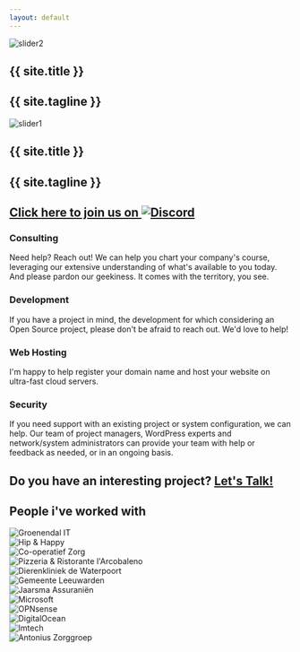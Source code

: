 ```yaml
---
layout: default
---
```


<section class="slider">
	<div class="carousel slide" data-ride="carousel" data-interval="10000">
	  <div class="carousel-inner">
	    <div class="item active">
	      <img src="{{ site.baseurl }}/static/images/hero2.jpg" alt="slider2">
	      <div class="carousel-caption">
					<h1>{{ site.title }}</h1>
					<h2>{{ site.tagline }}</h2>
				</div>
	    </div>
	    <div class="item">
	      <img src="{{ site.baseurl }}/static/images/hero1.jpg" alt="slider1">
	      <div class="carousel-caption">
					<h1>{{ site.title }}</h1>
					<h2>{{ site.tagline }}</h2>
				</div>
	    </div>
	  </div>
	</div>
</section>

<section class="info">
	<div class="container">
		<h2 class="text-center"><a href="https://discord.gg/0nlw6VZsI7fz22tx">Click here to join us on <img src="{{ site.baseurl }}/static/images/clients/discord-white.svg" alt="Discord"></a></h2>
	</div>
</section>

<section class="services">
	<div class="container">
		<div class="row">
		  <div class="col-md-3">
		    <p class="text-center"><span class="fa fa-life-ring fa-3x"></span></p>
	    	<h3 class="text-center">Consulting</h3>
				<p class="text-center">Need help? Reach out! We can help you chart your company's course, leveraging our extensive understanding of what's available to you today. And please pardon our geekiness. It comes with the territory, you see.</p>
			</div>
		  <div class="col-md-3">
		    <p class="text-center"><span class="fa fa-puzzle-piece fa-3x"></span></p>
		    <h3 class="text-center">Development</h3>
				<p class="text-center">If you have a project in mind, the development for which considering an Open Source project, please don't be afraid to reach out. We'd love to help!</p>
			</div>
			<div class="col-md-3">
		    <p class="text-center"><span class="fa fa-cubes fa-3x"></span></p>
		    <h3 class="text-center">Web Hosting</h3>
				<p class="text-center">I'm happy to help register your domain name and host your website on ultra-fast cloud servers.</p>
			</div>
			<div class="col-md-3">
		    <p class="text-center"><span class="fa fa-shield fa-3x"></span></p>
		    <h3 class="text-center">Security</h3>
				<p class="text-center">If you need support with an existing project or system configuration, we can help. Our team of project managers, WordPress experts and network/system administrators can provide your team with help or feedback as needed, or in an ongoing basis.</p>
			</div>
		</div>
	</div>
</section>

<section class="interested">
	<div class="container">
		<h2 class="text-center">Do you have an interesting project? <a href="{{ site.baseurl }}/contact/">Let's Talk!</a></h2>
	</div>
</section>

<section class="clients">
	<div class="container">
		<h2 class="text-center">People i've worked with</h2>
		<div class="row">
			<div class="col-xs-6 col-sm-3 col-lg-2">
			  <div class="thumbnail">
			    <img src="{{ site.baseurl }}/static/images/clients/groenendalit.png" alt="Groenendal IT">
			  </div>
			</div>
			<div class="col-xs-6 col-sm-3 col-lg-2">
			  <div class="thumbnail">
			    <img src="{{ site.baseurl }}/static/images/clients/hip-happy.png" alt="Hip &amp; Happy">
			  </div>
			</div>
			<div class="col-xs-6 col-sm-3 col-lg-2">
				<div class="thumbnail">
			    <img src="{{ site.baseurl }}/static/images/clients/co-operatiefzorg.png" alt="Co-operatief Zorg">
				</div>
			</div>
			<div class="col-xs-6 col-sm-3 col-lg-2">
			  <div class="thumbnail">
			    <img src="{{ site.baseurl }}/static/images/clients/larcobaleno.png" alt="Pizzeria &amp; Ristorante l'Arcobaleno">
			  </div>
			</div>
			<div class="col-xs-6 col-sm-3 col-lg-2">
			  <div class="thumbnail">
			    <img src="{{ site.baseurl }}/static/images/clients/dewaterpoort.png" alt="Dierenkliniek de Waterpoort">
			  </div>
			</div>
			<div class="col-xs-6 col-sm-3 col-lg-2">
			  <div class="thumbnail">
			    <img src="{{ site.baseurl }}/static/images/clients/leeuwarden.svg" alt="Gemeente Leeuwarden">
			  </div>
			</div>
			<div class="col-xs-6 col-sm-3 col-lg-2">
			  <div class="thumbnail">
			    <img src="{{ site.baseurl }}/static/images/clients/jaarsma-assurantien.jpg" alt="Jaarsma Assuraniën">
			  </div>
			</div>
			<div class="col-xs-6 col-sm-3 col-lg-2">
			  <div class="thumbnail">
			    <img src="{{ site.baseurl }}/static/images/clients/microsoft.svg" alt="Microsoft">
			  </div>
			</div>
			<div class="col-xs-6 col-sm-3 col-lg-2">
			  <div class="thumbnail">
			    <img src="{{ site.baseurl }}/static/images/clients/opnsense.png" alt="OPNsense">
			  </div>
			</div>
			<div class="col-xs-6 col-sm-3 col-lg-2">
			  <div class="thumbnail">
			    <img src="{{ site.baseurl }}/static/images/clients/digitalocean.png" alt="DigitalOcean">
			  </div>
			</div>
			<div class="col-xs-6 col-sm-3 col-lg-2">
			  <div class="thumbnail">
			    <img src="{{ site.baseurl }}/static/images/clients/imtech.svg" alt="Imtech">
			  </div>
			</div>
			<div class="col-xs-6 col-sm-3 col-lg-2">
			  <div class="thumbnail">
			    <img src="{{ site.baseurl }}/static/images/clients/antonius.png" alt="Antonius Zorggroep">
			  </div>
			</div>
		</div>
	</div>
</section>
